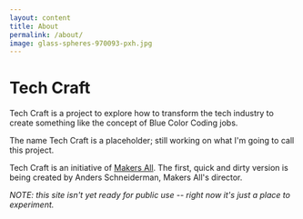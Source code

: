 ```yaml
---
layout: content
title: About 
permalink: /about/
image: glass-spheres-970093-pxh.jpg
---
```


# Tech Craft

Tech Craft is a project to explore how to transform the tech industry to create
 something like the concept of Blue Color Coding jobs.

 The name Tech Craft is a placeholder; still working on what I'm going to call this project.

Tech Craft is an initiative of [Makers All](https://makersall.org/). The first, quick and dirty version is being created by Anders Schneiderman, Makers All's director.

*NOTE: this site isn't yet ready for public use -- right now it's just a place to experiment.*
